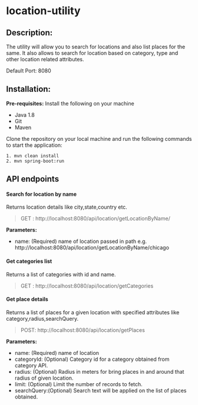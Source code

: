 # location-utility

## Description:
The utility will allow you to search for locations and also list places for the same. It also allows to search for location based on category, type and other location related attributes.

Default Port: 8080

## Installation:

**Pre-requisites:**
Install the following on your machine
- Java 1.8
- Git
- Maven

Clone the repository on your local machine and run the following commands to start the application:
```
1. mvn clean install
2. mvn spring-boot:run
```

## API endpoints

#### Search for location by name
Returns location details like city,state,country etc.
> GET : http://localhost:8080/api/location/getLocationByName/

**Parameters:**
- name: (Required) name of location passed in path
e.g. http://localhost:8080/api/location/getLocationByName/chicago

#### Get categories list
Returns a list of categories with id and name.
> GET : http://localhost:8080/api/location/getCategories

#### Get place details
Returns a list of places for a given location with specified attributes like category,radius,searchQuery.
> POST: http://localhost:8080/api/location/getPlaces

**Parameters:**
- name: (Required) name of location
- categoryId: (Optional) Category  id for a category obtained from category API.
- radius: (Optional) Radius in meters for bring places in and around that radius of given location.
- limit: (Optional) Limit the number of records to fetch.
- searchQuery:(Optional) Search text will be applied on the list of places obtained.

